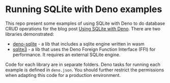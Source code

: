 # Running SQLite with Deno examples

This repo present some examples of using SQLite with Deno to do database CRUD
operations for the blog post
[Using SQLite with Deno](https://deno-blog.com/Using_SQLite_with_Deno.2023-02-24).
There are two libraries demonstrated:

- [deno-sqlite](https://deno.land/x/sqlite) - a lib that includes a sqlite
  engine written in wasm
- [sqlite3](https://deno.land/x/sqlite3) - a lib that uses the Deno Foreign
  Function Interface (FFI) for performance. It requires an external SQLite
  engine.

Code for each library are in separate folders. Deno tasks for running each
example is defined in `deno.json`. You should further restrict the permissions
when adapting this code for a production environment.

